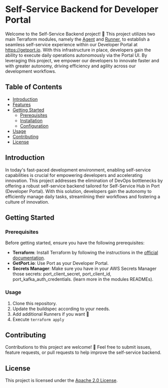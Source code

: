 # Self-Service Backend for Developer Portal
Welcome to the Self-Service Backend project! 🎉 This project utilizes two main Terraform modules, namely the [Agent](https://github.com/Senora-dev/terraform-aws-self-service-agent) and [Runner](https://github.com/Senora-dev/terraform-aws-self-service-runner), to establish a seamless self-service experience within our Developer Portal at https://getport.io. With this infrastructure in place, developers gain the ability to execute daily operations autonomously via the Portal UI. By leveraging this project, we empower our developers to innovate faster and with greater autonomy, driving efficiency and agility across our development workflows.

## Table of Contents

- [Introduction](#introduction)
- [Features](#features)
- [Getting Started](#getting-started)
  - [Prerequisites](#prerequisites)
  - [Installation](#installation)
  - [Configuration](#configuration)
- [Usage](#usage)
- [Contributing](#contributing)
- [License](#license)

## Introduction
In today's fast-paced development environment, enabling self-service capabilities is crucial for empowering developers and accelerating innovation. This project addresses the elimination of DevOps bottlenecks by offering a robust self-service backend tailored for Self-Service Hub in Port (Developer Portal). With this solution, developers gain the autonomy to efficiently manage daily tasks, streamlining their workflows and fostering a culture of innovation.

## Getting Started

### Prerequisites

Before getting started, ensure you have the following prerequisites:

- **Terraform**: Install Terraform by following the instructions in the [official documentation](https://learn.hashicorp.com/tutorials/terraform/install-cli).
- **GetPort.io**: Use Port as your Developer Portal.
- **Secrets Manager**: Make sure you have in your AWS Secrets Manager those secrets: port_client_secret, port_client_id, port_kafka_auth_credentials. (learn more in the modules READMEs).

### Usage
1. Clone this repository.
2. Update the buildspec according to your needs.
3. Add additional Runners if you want 🤘
4. Execute `terraform apply`

## Contributing
Contributions to this project are welcome! 💜 Feel free to submit issues, feature requests, or pull requests to help improve the self-service backend.

## License
This project is licensed under the [Apache 2.0 License](LICENSE).